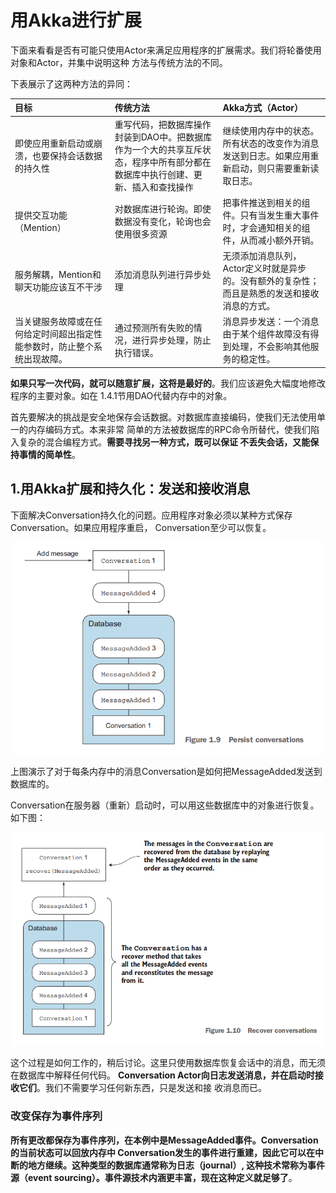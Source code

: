 用Akka进行扩展
===================================================================================
下面来看看是否有可能只使用Actor来满足应用程序的扩展需求。我们将轮番使用对象和Actor，并集中说明这种
方法与传统方法的不同。

下表展示了这两种方法的异同：

| 目标 | 传统方法 | Akka方式（Actor）|
|:-------|:-----------|:-------------------------|
| 即使应用重新启动或崩溃，也要保持会话数据的持久性 | 重写代码，把数据库操作封装到DAO中。把数据库作为一个大的共享互斥状态，程序中所有部分都在数据库中执行创建、更新、插入和查找操作 | 继续使用内存中的状态。所有状态的改变作为消息发送到日志。如果应用重新启动，则只需要重新读取日志。 |
| 提供交互功能（Mention）| 对数据库进行轮询。即使数据没有变化，轮询也会使用很多资源 | 把事件推送到相关的组件。只有当发生重大事件时，才会通知相关的组件，从而减小额外开销。|
| 服务解耦，Mention和聊天功能应该互不干涉 | 添加消息队列进行异步处理 | 无须添加消息队列，Actor定义时就是异步的。没有额外的复杂性；而且是熟悉的发送和接收消息的方式。|
| 当关键服务故障或在任何给定时间超出指定性能参数时，防止整个系统出现故障。| 通过预测所有失败的情况，进行异步处理，防止执行错误。| 消息异步发送：一个消息由于某个组件故障没有得到处理，不会影响其他服务的稳定性。 |

**如果只写一次代码，就可以随意扩展，这将是最好的**。我们应该避免大幅度地修改程序的主要对象。如在
1.4.1节用DAO代替内存中的对象。

首先要解决的挑战是安全地保存会话数据。对数据库直接编码，使我们无法使用单一的内存编码方式。本来非常
简单的方法被数据库的RPC命令所替代，使我们陷入复杂的混合编程方式。**需要寻找另一种方式，既可以保证
不丢失会话，又能保持事情的简单性**。

## 1.用Akka扩展和持久化：发送和接收消息
下面解决Conversation持久化的问题。应用程序对象必须以某种方式保存Conversation。如果应用程序重启，
Conversation至少可以恢复。

![会话持久化](img/1.png)

上图演示了对于每条内存中的消息Conversation是如何把MessageAdded发送到数据库的。

Conversation在服务器（重新）启动时，可以用这些数据库中的对象进行恢复。如下图：

![会话恢复](img/2.png)

这个过程是如何工作的，稍后讨论。这里只使用数据库恢复会话中的消息，而无须在数据库中解释任何代码。
**Conversation Actor向日志发送消息，并在启动时接收它们**。我们不需要学习任何新东西，只是发送和接
收消息而已。

### 改变保存为事件序列
**所有更改都保存为事件序列，在本例中是MessageAdded事件。Conversation的当前状态可以回放内存中
Conversation发生的事件进行重建，因此它可以在中断的地方继续。这种类型的数据库通常称为日志（journal）,
这种技术常称为事件源（event sourcing）。事件源技术内涵更丰富，现在这种定义就足够了**。